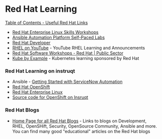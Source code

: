 # Red Hat Learning

[Table of Contents - Useful Red Hat Links](https://github.com/pslucas0212/UsefulRedHatLinks)

- [Red Hat Enterprise Linux Skills Workshops](https://lab.redhat.com/)
- [Ansible Automation Platform Self-Paced Labs](https://www.ansible.com/products/ansible-training)
- [Red Hat Developer](https://developers.redhat.com/)
- [RHEL on YouTube](https://www.youtube.com/c/RedHatEnterpriseLinux) - YouTube RHEL Learning and Announcements
- [Red Hat Software Workshops - Red Hat | Public Sector](https://redhatgov.io/)
- [Kube by Example](https://kubebyexample.com) - Kubernetes learning sponsored by Red Hat

### Red Hat Learning on instruqt
- Ansible - [Getting Started with ServiceNow Automation](https://play.instruqt.com/embed/redhat/tracks/getting-started-servicenow-automation?token=em_5ktpLJWtzpbqcDyM&show_challenges=true)
- [Red Hat OpenShift](https://play.instruqt.com/openshift)
- [Red Hat Enterprise Linux](https://play.instruqt.com/rhel)
- [Source code for OpenShift on Insruqt](https://github.com/openshift-instruqt/instruqt)

### Red Hat Blogs
- [Home Page for all Red Hat Blogs](https://www.redhat.com/en/all-blogs) - Links to blogs on Development, RHEL, OpenSHift, Security, OpenSource Community, Ansible and more.  You can find many good "educational" articles on the Red Hat blogs


